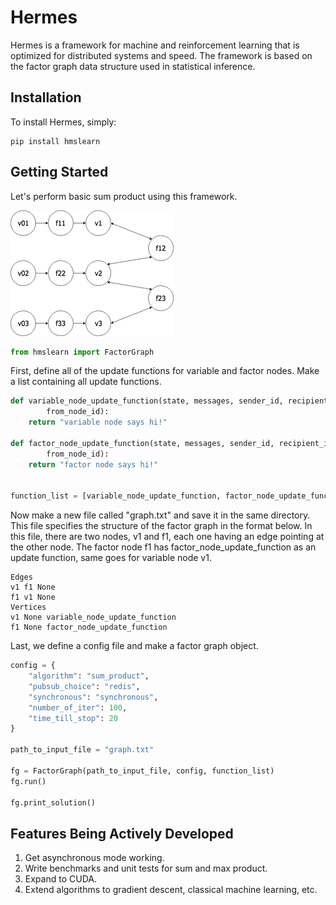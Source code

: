 # Hermes

Hermes is a framework for machine and reinforcement learning that is optimized for distributed systems and speed. The framework is based on the factor graph data structure used in statistical inference.

## Installation

To install Hermes, simply:
```
pip install hmslearn
```

## Getting Started

Let's perform basic sum product using this framework. 

![](https://raw.githubusercontent.com/vramesh/factor-graph-compute/development/hmm_sum_product2.png)



```python
from hmslearn import FactorGraph
```

First, define all of the update functions for variable and factor nodes. Make a list containing all update functions.

```python
def variable_node_update_function(state, messages, sender_id, recipient_id,
        from_node_id):
    return "variable node says hi!"

def factor_node_update_function(state, messages, sender_id, recipient_id,
        from_node_id):
    return "factor node says hi!"


function_list = [variable_node_update_function, factor_node_update_function]
```

Now make a new file called "graph.txt" and save it in the same directory. This file specifies the structure of the factor graph in the format below. In this file, there are two nodes, v1 and f1, each one having an edge pointing at the other node. The factor node f1 has factor_node_update_function as an update function, same goes for variable node v1. 

```
Edges
v1 f1 None
f1 v1 None
Vertices
v1 None variable_node_update_function
f1 None factor_node_update_function
```
Last, we define a config file and make a factor graph object. 

```python
config = {
    "algorithm": "sum_product",
    "pubsub_choice": "redis",
    "synchronous": "synchronous",
    "number_of_iter": 100,
    "time_till_stop": 20
}

path_to_input_file = "graph.txt"

fg = FactorGraph(path_to_input_file, config, function_list)
fg.run()

fg.print_solution()
```




## Features Being Actively Developed
1. Get asynchronous mode working.
2. Write benchmarks and unit tests for sum and max product.
3. Expand to CUDA.
4. Extend algorithms to gradient descent, classical machine learning, etc.
